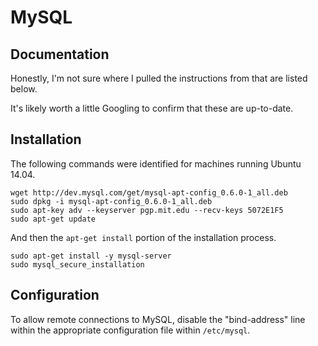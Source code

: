 # MySQL

## Documentation
Honestly, I'm not sure where I pulled the instructions from that are listed below.

It's likely worth a little Googling to confirm that these are up-to-date.
 

## Installation
The following commands were identified for machines running Ubuntu 14.04.

```
wget http://dev.mysql.com/get/mysql-apt-config_0.6.0-1_all.deb
sudo dpkg -i mysql-apt-config_0.6.0-1_all.deb
sudo apt-key adv --keyserver pgp.mit.edu --recv-keys 5072E1F5
sudo apt-get update
```

And then the `apt-get install` portion of the installation process.

```
sudo apt-get install -y mysql-server
sudo mysql_secure_installation
```


## Configuration
To allow remote connections to MySQL, disable the "bind-address" line within the appropriate configuration file within `/etc/mysql`.
